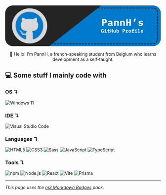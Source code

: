 <p align="center">
  <img src="./assets/banner.svg" alt="PannH's GitHub Profile" />
</p>

<p align="center">
   👋 Hello! I'm PannH, a french-speaking student from Belgium who learns development as a self-taught.
</p>

## 💻 Some stuff I mainly code with

### OS ↴
![Windows 11](https://ziadoua.github.io/m3-Markdown-Badges/badges/Windows/windows1.svg)

### IDE ↴
![Visual Studio Code](https://ziadoua.github.io/m3-Markdown-Badges/badges/VisualStudioCode/visualstudiocode1.svg)

### Languages ↴
![HTML5](https://ziadoua.github.io/m3-Markdown-Badges/badges/HTML/html1.svg) ![CSS3](https://ziadoua.github.io/m3-Markdown-Badges/badges/CSS/css1.svg) ![Sass](https://ziadoua.github.io/m3-Markdown-Badges/badges/Sass/sass1.svg) ![JavaScript](https://ziadoua.github.io/m3-Markdown-Badges/badges/Javascript/javascript3.svg) ![TypeScript](https://ziadoua.github.io/m3-Markdown-Badges/badges/TypeScript/typescript1.svg)

### Tools ↴
![npm](https://ziadoua.github.io/m3-Markdown-Badges/badges/npm/npm1.svg) ![Node.js](https://ziadoua.github.io/m3-Markdown-Badges/badges/NodeJS/nodejs1.svg) ![React](https://ziadoua.github.io/m3-Markdown-Badges/badges/React/react2.svg) ![Vite](https://ziadoua.github.io/m3-Markdown-Badges/badges/ViteJS/vitejs1.svg) ![Prisma](https://ziadoua.github.io/m3-Markdown-Badges/badges/Prisma/prisma1.svg)

---

*This page uses the [m3 Markdown Badges](https://github.com/ziadOUA/m3-Markdown-Badges) pack.*
